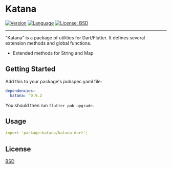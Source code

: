 # Katana

[![Version](https://img.shields.io/badge/version-0.9.2-blue.svg)](https://mathru.net)
[![Language](https://img.shields.io/badge/language-dart-blue.svg)](https://dart.dev/)
[![License: BSD](https://img.shields.io/badge/license-BSD-purple.svg)](https://opensource.org/licenses/BSD-3-Clause)

---------------------------------------

"Katana" is a package of utilities for Dart/Flutter.
It defines several extension methods and global functions.

- Extended methods for String and Map

## Getting Started

Add this to your package's pubspec.yaml file:
```yaml
dependencies:
  katana: ^0.9.2
```
You should then run `flutter pub upgrade`.

## Usage

```yaml
import 'package:katana/katana.dart';
```

## License

[BSD](LICENSE)